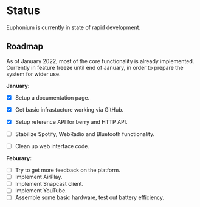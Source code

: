 # Status

Euphonium is currently in state of rapid development. 

## Roadmap

As of January 2022, most of the core functionality is already implemented. Currently in feature freeze until end of January, in order to prepare the system for wider use.

**January:**

 - [x] Setup a documentation page.
 - [x] Get basic infrastucture working via GitHub.
 - [x] Setup reference API for berry and HTTP API.
 - [ ] Stabilize Spotify, WebRadio and Bluetooth functionality.
 - [ ] Clean up web interface code.
 

**Feburary:**

 - [ ] Try to get more feedback on the platform.
 - [ ] Implement AirPlay.
 - [ ] Implement Snapcast client.
 - [ ] Implement YouTube.
 - [ ] Assemble some basic hardware, test out battery efficiency.
